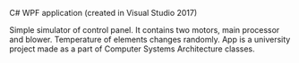 C# WPF application (created in Visual Studio 2017)

Simple simulator of control panel. It contains two motors, main processor and blower. Temperature of elements changes randomly.
App is a university project made as a part of Computer Systems Architecture classes.
